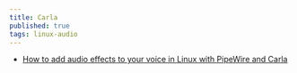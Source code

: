 ```yaml
---
title: Carla
published: true
tags: linux-audio
---
```

- [How to add audio effects to your voice in Linux with PipeWire and Carla ](https://www.youtube.com/watch?v=JtMSLkolITE)

